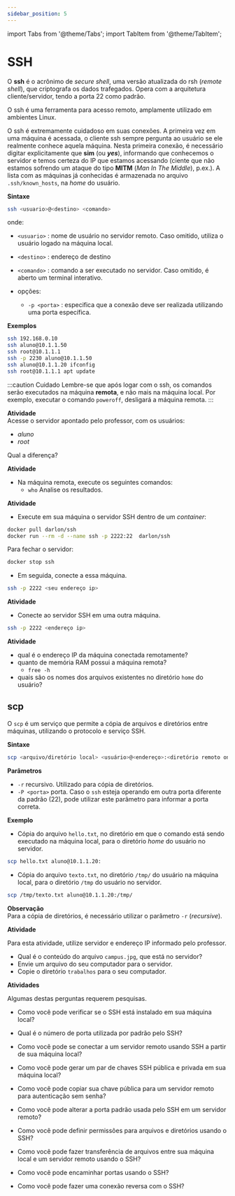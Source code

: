```yaml
---
sidebar_position: 5
---
```


import Tabs from '@theme/Tabs';
import TabItem from '@theme/TabItem';

# SSH


O **ssh** é o acrônimo de *secure shell*, uma versão atualizada do rsh (*remote shell*), que criptografa os dados trafegados. Opera com a arquitetura cliente/servidor, tendo a porta 22 como padrão.

O ssh é uma ferramenta para acesso remoto, amplamente utilizado em ambientes Linux.


O ssh é extremamente cuidadoso em suas conexões. A primeira vez em uma máquina é acessada, o cliente ssh sempre pergunta ao usuário se ele realmente conhece aquela máquina. Nesta primeira conexão, é necessário digitar explicitamente que **sim** (ou ***yes***), informando que conhecemos o servidor e temos certeza do IP que estamos acessando (ciente que não estamos sofrendo um ataque do tipo **MITM** (*Man In The Middle*), p.ex.). A lista com as máquinas já conhecidas é armazenada no arquivo `.ssh/known_hosts`, na *home* do usuário.

**Sintaxe**  
```bash
ssh <usuario>@<destino> <comando>
```
onde:  
- `<usuario>` : nome de usuário no servidor remoto. Caso omitido, utiliza o usuário logado na máquina local.  
- `<destino>` : endereço de destino
- `<comando>` : comando a ser executado no servidor. Caso omitido, é aberto um terminal interativo.

- opções:  
    - `-p <porta>` : especifica que a conexão deve ser realizada utilizando uma porta específica.
    



**Exemplos**  
```sh
ssh 192.168.0.10  
ssh aluno@10.1.1.50
ssh root@10.1.1.1 
ssh -p 2230 aluno@10.1.1.50
ssh aluno@10.1.1.20 ifconfig
ssh root@10.1.1.1 apt update
```


:::caution Cuidado
Lembre-se que após logar com o ssh, os comandos serão executados na máquina **remota**, e não mais na máquina local. Por exemplo, executar o comando `poweroff`, desligará a máquina remota.
:::

**Atividade**  
Acesse o servidor apontado pelo professor, com os usuários:
- *aluno*
- *root*  

Qual a diferença?  

**Atividade**
- Na máquina remota, execute os seguintes comandos:
    - `who`
Analise os resultados.


**Atividade**
- Execute em sua máquina o servidor SSH dentro de um *container*:

```sh
docker pull darlon/ssh
docker run --rm -d --name ssh -p 2222:22  darlon/ssh
```

Para fechar o servidor:

```sh
docker stop ssh
```

- Em seguida, conecte a essa máquina.

```sh
ssh -p 2222 <seu endereço ip>
```

**Atividade**
- Conecte ao servidor SSH em uma outra máquina.

```sh
ssh -p 2222 <endereço ip>
```


**Atividade**  

- qual é o endereço IP da máquina conectada remotamente?
- quanto de memória RAM possui a máquina remota?
    - `free -h`
- quais são os nomes dos arquivos existentes no diretório `home` do usuário?


## scp
O `scp` é um serviço que permite a cópia de arquivos e diretórios entre máquinas, utilizando o protocolo e serviço SSH.

**Sintaxe**  
```bash
scp <arquivo/diretório local> <usuário>@<endereço>:<diretório remoto onde será feita a cópia>
```
**Parâmetros**  
- `-r` recursivo. Utilizado para cópia de diretórios.
- `-P <porta>` porta. Caso o `ssh` esteja operando em outra porta diferente da padrão (22), pode utilizar este parâmetro para informar a porta correta.

**Exemplo**  
- Cópia do arquivo `hello.txt`, no diretório em que o comando está sendo executado na máquina local, para o diretório *home* do usuário no servidor.
```bash
scp hello.txt aluno@10.1.1.20:
```

- Cópia do arquivo `texto.txt`, no diretório `/tmp/` do usuário na máquina local, para o diretório `/tmp` do usuário no servidor.
```bash
scp /tmp/texto.txt aluno@10.1.1.20:/tmp/
```

**Observação**  
Para a cópia de diretórios, é necessário utilizar o parâmetro `-r` (*recursive*).


**Atividade**

Para esta atividade, utilize servidor e endereço IP informado pelo professor.

- Qual é o conteúdo do arquivo `campus.jpg`, que está no servidor?
- Envie um arquivo do seu computador para o servidor.
- Copie o diretório `trabalhos` para o seu computador.

**Atividades**

Algumas destas perguntas requerem pesquisas.

- Como você pode verificar se o SSH está instalado em sua máquina local?

- Qual é o número de porta utilizada por padrão pelo SSH?

- Como você pode se conectar a um servidor remoto usando SSH a partir de sua máquina local?

- Como você pode gerar um par de chaves SSH pública e privada em sua máquina local?

- Como você pode copiar sua chave pública para um servidor remoto para autenticação sem senha?

- Como você pode alterar a porta padrão usada pelo SSH em um servidor remoto?

- Como você pode definir permissões para arquivos e diretórios usando o SSH?

- Como você pode fazer transferência de arquivos entre sua máquina local e um servidor remoto usando o SSH?

- Como você pode encaminhar portas usando o SSH?

- Como você pode fazer uma conexão reversa com o SSH?

